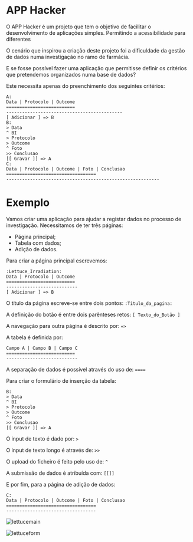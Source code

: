 # APP Hacker

O APP Hacker é um projeto que tem o objetivo de facilitar o desenvolvimento de aplicações simples. 
Permitindo a acessibilidade para diferentes

O cenário que inspirou a criação deste projeto foi a dificuldade da gestão de dados numa investigação no ramo de farmácia. 

E se fosse possível fazer uma aplicação que permitisse definir os critérios que pretendemos organizados numa base de dados?

Este necessita apenas do preenchimento dos seguintes critérios:


```
A:
Data | Protocolo | Outcome
==========================
--------------------------------------------
[ Adicionar ] => B
B:
> Data
^ BI
> Protocolo
> Outcome
^ Foto
>> Conclusao
[[ Gravar ]] => A
C:
Data | Protocolo | Outcome | Foto | Conclusao
==================================
----------------------------------------------------------
```

Exemplo
=======

Vamos criar uma aplicação para ajudar a registar dados no processo de investigação.
Necessitamos de ter três páginas: 
- Página principal;
- Tabela com dados;
- Adição de dados.

Para criar a página principal escrevemos:

```
:Lettuce_Irradiation:
Data | Protocolo | Outcome
==========================
---------------------------
[ Adicionar ] => B

```

O título da página escreve-se entre dois pontos: `:Titulo_da_pagina:`

A definição do botão é entre dois parênteses retos: `[ Texto_do_Botão ]`

A navegação para outra página é descrito por: `=> `

A tabela é definida por:

``` 
Campo A | Campo B | Campo C
==========================
--------------------------- 
```

A separação de dados é possível através do uso de: `==== `

Para criar o formulário de inserção da tabela: 

```
B:
> Data
^ BI
> Protocolo
> Outcome
^ Foto
>> Conclusao
[[ Gravar ]] => A
```
O input de texto é dado por: `>`

O input de texto longo é através de: `>>`

O upload do ficheiro é feito pelo uso de: `^`

A submissão de dados é atribuída com: `[[]]`


E por fim, para a página de adição de dados:

```
C:
Data | Protocolo | Outcome | Foto | Conclusao
==================================
----------------------------------
```
![lettucemain](https://user-images.githubusercontent.com/44882796/160276676-fd579b42-f89d-44c3-9739-e7e62411c16c.PNG)

![lettuceform](https://user-images.githubusercontent.com/44882796/160276678-20d5aa69-6f59-4a7e-8da8-2173303b61c9.PNG)

